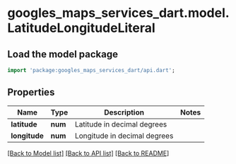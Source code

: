 # googles_maps_services_dart.model.LatitudeLongitudeLiteral

## Load the model package
```dart
import 'package:googles_maps_services_dart/api.dart';
```

## Properties
Name | Type | Description | Notes
------------ | ------------- | ------------- | -------------
**latitude** | **num** | Latitude in decimal degrees | 
**longitude** | **num** | Longitude in decimal degrees | 

[[Back to Model list]](../README.md#documentation-for-models) [[Back to API list]](../README.md#documentation-for-api-endpoints) [[Back to README]](../README.md)


